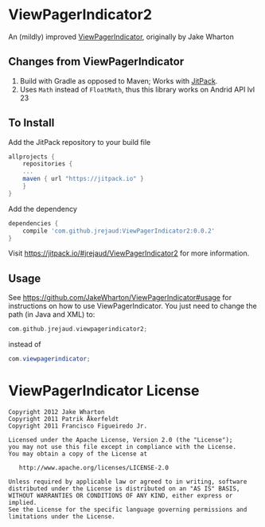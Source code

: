 # ViewPagerIndicator2
An (mildly) improved [ViewPagerIndicator](https://github.com/JakeWharton/ViewPagerIndicator), originally by Jake Wharton

## Changes from ViewPagerIndicator
1. Build with Gradle as opposed to Maven; Works with [JitPack](https://jitpack.io/).
2. Uses `Math` instead of `FloatMath`, thus this library works on Andrid API lvl 23

## To Install
Add the JitPack repository to your build file
```groovy
allprojects {
	repositories {
  	...
  	maven { url "https://jitpack.io" }
	}
}
```

Add the dependency
```groovy
dependencies {
	compile 'com.github.jrejaud:ViewPagerIndicator2:0.0.2'
}
```
Visit https://jitpack.io/#jrejaud/ViewPagerIndicator2 for more information.

## Usage
See https://github.com/JakeWharton/ViewPagerIndicator#usage for instructions on how to use ViewPagerIndicator.
You just need to change the path (in Java and XML) to:

```groovy
com.github.jrejaud.viewpagerindicator2;
```

instead of 

```java
com.viewpagerindicator;
```


# ViewPagerIndicator License 
```
Copyright 2012 Jake Wharton
Copyright 2011 Patrik Åkerfeldt
Copyright 2011 Francisco Figueiredo Jr.

Licensed under the Apache License, Version 2.0 (the "License");
you may not use this file except in compliance with the License.
You may obtain a copy of the License at

   http://www.apache.org/licenses/LICENSE-2.0

Unless required by applicable law or agreed to in writing, software
distributed under the License is distributed on an "AS IS" BASIS,
WITHOUT WARRANTIES OR CONDITIONS OF ANY KIND, either express or implied.
See the License for the specific language governing permissions and
limitations under the License.
```
